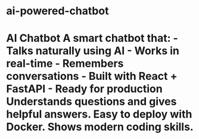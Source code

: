 # ai-powered-chatbot
# AI Chatbot    A smart chatbot that:    - Talks naturally using AI   - Works in real-time   - Remembers conversations   - Built with React + FastAPI   - Ready for production    Understands questions and gives helpful answers. Easy to deploy with Docker. Shows modern coding skills.

